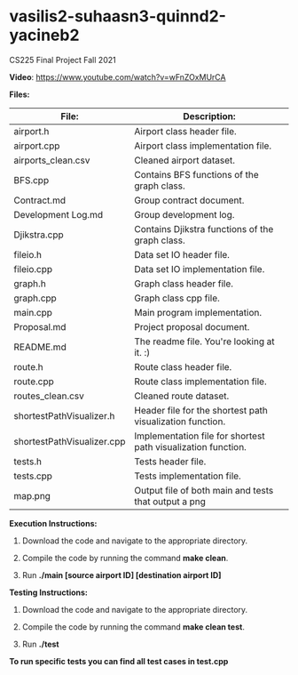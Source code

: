 # vasilis2-suhaasn3-quinnd2-yacineb2
CS225 Final Project Fall 2021

**Video**: https://www.youtube.com/watch?v=wFnZOxMUrCA

**Files:**

| File:                      | Description:                                                  |
|----------------------------|---------------------------------------------------------------|
| airport.h                  | Airport class header file.                                    |
| airport.cpp                | Airport class implementation file.                            |
| airports_clean.csv         | Cleaned airport dataset.                                      |
| BFS.cpp                    | Contains BFS functions of the graph class.                    |
| Contract.md                | Group contract document.                                      |
| Development Log.md         | Group development log.                                        |
| Djikstra.cpp               | Contains Djikstra functions of the graph class.               |
| fileio.h                   | Data set IO header file.                                      |
| fileio.cpp                 | Data set IO implementation file.                              |
| graph.h                    | Graph class header file.                                      |
| graph.cpp                  | Graph class cpp file.                                         |
| main.cpp                   | Main program implementation.                                  |
| Proposal.md                | Project proposal document.                                    |
| README.md                  | The readme file. You're looking at it. :)                     |
| route.h                    | Route class header file.                                      |
| route.cpp                  | Route class implementation file.                              |
| routes_clean.csv           | Cleaned route dataset.                                        |
| shortestPathVisualizer.h   | Header file for the shortest path visualization function.     |
| shortestPathVisualizer.cpp | Implementation file for shortest path visualization function. |
| tests.h                    | Tests header file.                                            |
| tests.cpp                  | Tests implementation file.                                    |
| map.png                    | Output file of both main and tests that output a png          |


**Execution Instructions:**

1) Download the code and navigate to the appropriate directory.

2) Compile the code by running the command **make clean**.

3) Run **./main \[source airport ID\] \[destination airport ID\]**

**Testing Instructions:**

1) Download the code and navigate to the appropriate directory.

2) Compile the code by running the command **make clean test**.

3) Run **./test**

**To run specific tests you can find all test cases in test.cpp**
